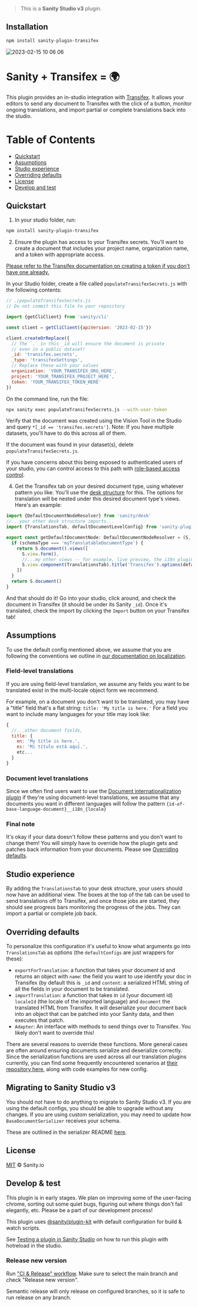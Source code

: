 > This is a **Sanity Studio v3** plugin.

## Installation

```sh
npm install sanity-plugin-transifex
```

![2023-02-15 10 06 06](https://user-images.githubusercontent.com/3969996/219130146-8d34c5a6-f11c-4647-826d-e3c07eaf7144.gif)


# Sanity + Transifex = 🌍

This plugin provides an in-studio integration with [Transifex](https://transifex.com). It allows your editors to send any document to Transifex with the click of a button, monitor ongoing translations, and import partial or complete translations back into the studio.

# Table of Contents

- [Quickstart](#quickstart)
- [Assumptions](#assumptions)
- [Studio experience](#studio-experience)
- [Overriding defaults](#overriding-defaults)
- [License](#license)
- [Develop and test](#develop-and-test)

## Quickstart

1. In your studio folder, run:

```sh
npm install sanity-plugin-transifex
```

2. Ensure the plugin has access to your Transifex secrets. You'll want to create a document that includes your project name, organization name, and a token with appropriate access. 

[Please refer to the Transifex documentation on creating a token if you don't have one already.](https://docs.transifex.com/account/authentication)

In your Studio folder, create a file called `populateTransifexSecrets.js` with the following contents:

```javascript
// ./populateTransifexSecrets.js
// Do not commit this file to your repository

import {getCliClient} from 'sanity/cli'

const client = getCliClient({apiVersion: '2023-02-15'})

client.createOrReplace({
  // The `.` in this _id will ensure the document is private
  // even in a public dataset!
  _id: 'transifex.secrets',
  _type: 'transifexSettings',
  // Replace these with your values
  organization: 'YOUR_TRANSIFEX_ORG_HERE',
  project: 'YOUR_TRANSIFEX_PROJECT_HERE',
  token: 'YOUR_TRANSIFEX_TOKEN_HERE'
})
```

On the command line, run the file: 

```sh
npx sanity exec populateTransifexSecrets.js --with-user-token
```
  
Verify that the document was created using the Vision Tool in the Studio and query `*[_id == 'transifex.secrets']`. Note: If you have multiple datasets, you'll have to do this across all of them.

If the document was found in your dataset(s), delete `populateTransifexSecrets.js`. 

If you have concerns about this being exposed to authenticated users of your studio, you can control access to this path with [role-based access control](https://www.sanity.io/docs/access-control).

4. Get the Transifex tab on your desired document type, using whatever pattern you like. You'll use the [desk structure](https://www.sanity.io/docs/structure-builder-introduction) for this. The options for translation will be nested under this desired document type's views. Here's an example:

```javascript
import {DefaultDocumentNodeResolver} from 'sanity/desk'
//...your other desk structure imports...
import {TranslationsTab, defaultDocumentLevelConfig} from 'sanity-plugin-transifex'

export const getDefaultDocumentNode: DefaultDocumentNodeResolver = (S, {schemaType}) => {
  if (schemaType === 'myTranslatableDocumentType') {
    return S.document().views([
      S.view.form(),
      //...my other views -- for example, live preview, the i18n plugin, etc.,
      S.view.component(TranslationsTab).title('Transifex').options(defaultDocumentLevelConfig)
    ])
  }
  return S.document()
}
```

And that should do it! Go into your studio, click around, and check the document in Transifex (it should be under its Sanity `_id`). Once it's translated, check the import by clicking the `Import` button on your Transifex tab!

## Assumptions

To use the default config mentioned above, we assume that you are following the conventions we outline in [our documentation on localization](https://www.sanity.io/docs/localization).

### Field-level translations

If you are using field-level translation, we assume any fields you want to be translated exist in the multi-locale object form we recommend.

For example, on a document you don't want to be translated, you may have a "title" field that's a flat string: `title: 'My title is here.'` For a field you want to include many languages for your title may look like:

```javascript
{
  //...other document fields,
  title: {
    en: 'My title is here.',
    es: 'Mi título está aquí.',
    etc...
  }
}
```

### Document level translations

Since we often find users want to use the [Document internationalization plugin](https://www.sanity.io/plugins/document-internationalization) if they're using document-level translations, we assume that any documents you want in different languages will follow the pattern `{id-of-base-language-document}__i18n_{locale}`

### Final note

It's okay if your data doesn't follow these patterns and you don't want to change them! You will simply have to override how the plugin gets and patches back information from your documents. Please see [Overriding defaults](#overriding-defaults).

## Studio experience

By adding the `TranslationsTab` to your desk structure, your users should now have an additional view. The boxes at the top of the tab can be used to send translations off to Transifex, and once those jobs are started, they should see progress bars monitoring the progress of the jobs. They can import a partial or complete job back.

## Overriding defaults

To personalize this configuration it's useful to know what arguments go into `TranslationsTab` as options (the `defaultConfigs` are just wrappers for these):

- `exportForTranslation`: a function that takes your document id and returns an object with `name`: the field you want to use identify your doc in Transifex (by default this is `_id` and `content`: a serialized HTML string of all the fields in your document to be translated.
- `importTranslation`: a function that takes in `id` (your document id) `localeId` (the locale of the imported language) and `document` the translated HTML from Transifex. It will deserialize your document back into an object that can be patched into your Sanity data, and then executes that patch.
- `Adapter`: An interface with methods to send things over to Transifex. You likely don't want to override this!

There are several reasons to override these functions. More general cases are often around ensuring documents serialize and deserialize correctly. Since the serialization functions are used across all our translation plugins currently, you can find some frequently encountered scenarios at [their repository here](https://github.com/sanity-io/sanity-naive-html-serializer), along with code examples for new config.

## Migrating to Sanity Studio v3

You should not have to do anything to migrate to Sanity Studio v3. If you are using the default configs, you should be able to upgrade without any changes. If you are using custom serialization, you may need to update how `BaseDocumentSerializer` receives your schema. 

These are outlined in the serializer README [here](https://github.com/sanity-io/sanity-naive-html-serializer#v2-to-v3-changes).

## License

[MIT](LICENSE) © Sanity.io

## Develop & test

This plugin is in early stages. We plan on improving some of the user-facing chrome, sorting out some quiet bugs, figuring out where things don't fail elegantly, etc. Please be a part of our development process!

This plugin uses [@sanity/plugin-kit](https://github.com/sanity-io/plugin-kit)
with default configuration for build & watch scripts.

See [Testing a plugin in Sanity Studio](https://github.com/sanity-io/plugin-kit#testing-a-plugin-in-sanity-studio)
on how to run this plugin with hotreload in the studio.

### Release new version

Run ["CI & Release" workflow](https://github.com/sanity-io/sanity-plugin-transifex/actions/workflows/main.yml).
Make sure to select the main branch and check "Release new version".

Semantic release will only release on configured branches, so it is safe to run release on any branch.
